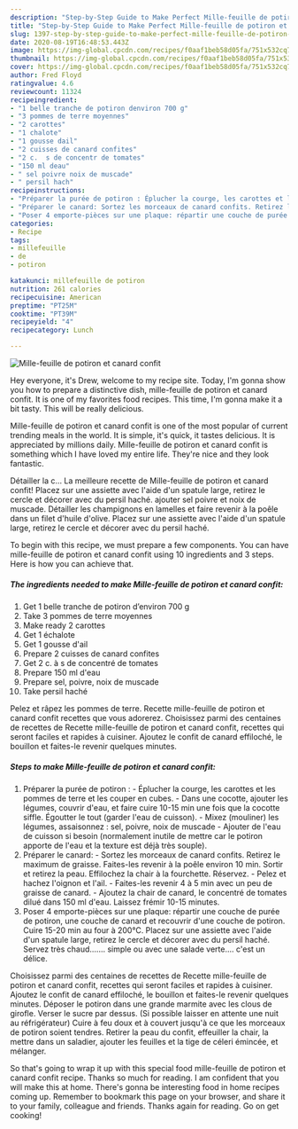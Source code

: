 ```yaml
---
description: "Step-by-Step Guide to Make Perfect Mille-feuille de potiron et canard confit"
title: "Step-by-Step Guide to Make Perfect Mille-feuille de potiron et canard confit"
slug: 1397-step-by-step-guide-to-make-perfect-mille-feuille-de-potiron-et-canard-confit
date: 2020-08-19T16:48:53.443Z
image: https://img-global.cpcdn.com/recipes/f0aaf1beb58d05fa/751x532cq70/mille-feuille-de-potiron-et-canard-confit-photo-principale-de-la-recette.jpg
thumbnail: https://img-global.cpcdn.com/recipes/f0aaf1beb58d05fa/751x532cq70/mille-feuille-de-potiron-et-canard-confit-photo-principale-de-la-recette.jpg
cover: https://img-global.cpcdn.com/recipes/f0aaf1beb58d05fa/751x532cq70/mille-feuille-de-potiron-et-canard-confit-photo-principale-de-la-recette.jpg
author: Fred Floyd
ratingvalue: 4.6
reviewcount: 11324
recipeingredient:
- "1 belle tranche de potiron denviron 700 g"
- "3 pommes de terre moyennes"
- "2 carottes"
- "1 chalote"
- "1 gousse dail"
- "2 cuisses de canard confites"
- "2 c.  s de concentr de tomates"
- "150 ml deau"
- " sel poivre noix de muscade"
- " persil hach"
recipeinstructions:
- "Préparer la purée de potiron : Éplucher la courge, les carottes et les pommes de terre et les couper en cubes. Dans une cocotte, ajouter les légumes, couvrir d&#39;eau, et faire cuire 10-15 min une fois que la cocotte siffle. Égoutter le tout (garder l&#39;eau de cuisson). Mixez (mouliner) les légumes, assaisonnez : sel, poivre, noix de muscade Ajouter de l&#39;eau de cuisson si besoin (normalement inutile de mettre car le potiron apporte de l&#39;eau et la texture est déjà très souple)."
- "Préparer le canard: Sortez les morceaux de canard confits. Retirez le maximum de graisse. Faites-les revenir à la poêle environ 10 min. Sortir et retirez la peau. Effilochez la chair à la fourchette. Réservez. Pelez et hachez l&#39;oignon et l&#39;ail. Faites-les revenir 4 à 5 min avec un peu de graisse de canard.  Ajoutez la chair de canard, le concentré de tomates dilué dans 150 ml d&#39;eau. Laissez frémir 10-15 minutes."
- "Poser 4 emporte-pièces sur une plaque: répartir une couche de purée de potiron, une couche de canard et recouvrir d&#39;une couche de potiron. Cuire 15-20 min au four à 200°C. Placez sur une assiette avec l&#39;aide d&#39;un spatule large, retirez le cercle et décorer avec du persil haché. Servez très chaud....... simple ou avec une salade verte.... c&#39;est un délice."
categories:
- Recipe
tags:
- millefeuille
- de
- potiron

katakunci: millefeuille de potiron 
nutrition: 261 calories
recipecuisine: American
preptime: "PT25M"
cooktime: "PT39M"
recipeyield: "4"
recipecategory: Lunch

---
```



![Mille-feuille de potiron et canard confit](https://img-global.cpcdn.com/recipes/f0aaf1beb58d05fa/751x532cq70/mille-feuille-de-potiron-et-canard-confit-photo-principale-de-la-recette.jpg)

Hey everyone, it's Drew, welcome to my recipe site. Today, I'm gonna show you how to prepare a distinctive dish, mille-feuille de potiron et canard confit. It is one of my favorites food recipes. This time, I'm gonna make it a bit tasty. This will be really delicious.

Mille-feuille de potiron et canard confit is one of the most popular of current trending meals in the world. It is simple, it's quick, it tastes delicious. It is appreciated by millions daily. Mille-feuille de potiron et canard confit is something which I have loved my entire life. They're nice and they look fantastic.

Détailler la c… La meilleure recette de Mille-feuille de potiron et canard confit! Placez sur une assiette avec l&#39;aide d&#39;un spatule large, retirez le cercle et décorer avec du persil haché. ajouter sel poivre et noix de muscade. Détailler les champignons en lamelles et faire revenir à la poêle dans un filet d&#39;huile d&#39;olive. Placez sur une assiette avec l&#39;aide d&#39;un spatule large, retirez le cercle et décorer avec du persil haché.


To begin with this recipe, we must prepare a few components. You can have mille-feuille de potiron et canard confit using 10 ingredients and 3 steps. Here is how you can achieve that.

<!--inarticleads1-->

##### The ingredients needed to make Mille-feuille de potiron et canard confit:

1. Get 1 belle tranche de potiron d’environ 700 g
1. Take 3 pommes de terre moyennes
1. Make ready 2 carottes
1. Get 1 échalote
1. Get 1 gousse d&#39;ail
1. Prepare 2 cuisses de canard confites
1. Get 2 c. à s de concentré de tomates
1. Prepare 150 ml d&#39;eau
1. Prepare  sel, poivre, noix de muscade
1. Take  persil haché


Pelez et râpez les pommes de terre. Recette mille-feuille de potiron et canard confit recettes que vous adorerez. Choisissez parmi des centaines de recettes de Recette mille-feuille de potiron et canard confit, recettes qui seront faciles et rapides à cuisiner. Ajoutez le confit de canard effiloché, le bouillon et faites-le revenir quelques minutes. 

<!--inarticleads2-->

##### Steps to make Mille-feuille de potiron et canard confit:

1. Préparer la purée de potiron : - Éplucher la courge, les carottes et les pommes de terre et les couper en cubes. - Dans une cocotte, ajouter les légumes, couvrir d&#39;eau, et faire cuire 10-15 min une fois que la cocotte siffle. Égoutter le tout (garder l&#39;eau de cuisson). - Mixez (mouliner) les légumes, assaisonnez : sel, poivre, noix de muscade - Ajouter de l&#39;eau de cuisson si besoin (normalement inutile de mettre car le potiron apporte de l&#39;eau et la texture est déjà très souple).
1. Préparer le canard: - Sortez les morceaux de canard confits. Retirez le maximum de graisse. Faites-les revenir à la poêle environ 10 min. Sortir et retirez la peau. Effilochez la chair à la fourchette. Réservez. - Pelez et hachez l&#39;oignon et l&#39;ail. - Faites-les revenir 4 à 5 min avec un peu de graisse de canard.  - Ajoutez la chair de canard, le concentré de tomates dilué dans 150 ml d&#39;eau. Laissez frémir 10-15 minutes.
1. Poser 4 emporte-pièces sur une plaque: répartir une couche de purée de potiron, une couche de canard et recouvrir d&#39;une couche de potiron. Cuire 15-20 min au four à 200°C. Placez sur une assiette avec l&#39;aide d&#39;un spatule large, retirez le cercle et décorer avec du persil haché. Servez très chaud....... simple ou avec une salade verte.... c&#39;est un délice.


Choisissez parmi des centaines de recettes de Recette mille-feuille de potiron et canard confit, recettes qui seront faciles et rapides à cuisiner. Ajoutez le confit de canard effiloché, le bouillon et faites-le revenir quelques minutes. Déposer le potiron dans une grande marmite avec les clous de girofle. Verser le sucre par dessus. (Si possible laisser en attente une nuit au réfrigérateur) Cuire à feu doux et à couvert jusqu&#39;à ce que les morceaux de potiron soient tendres. Retirer la peau du confit, effeuiller la chair, la mettre dans un saladier, ajouter les feuilles et la tige de céleri émincée, et mélanger. 

So that's going to wrap it up with this special food mille-feuille de potiron et canard confit recipe. Thanks so much for reading. I am confident that you will make this at home. There's gonna be interesting food in home recipes coming up. Remember to bookmark this page on your browser, and share it to your family, colleague and friends. Thanks again for reading. Go on get cooking!
